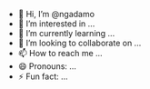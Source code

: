 - 👋 Hi, I’m @ngadamo
- 👀 I’m interested in ...
- 🌱 I’m currently learning ...
- 💞️ I’m looking to collaborate on ...
- 📫 How to reach me ...
- 😄 Pronouns: ...
- ⚡ Fun fact: ...

<!---
ngadamo/ngadamo is a ✨ special ✨ repository because its `README.md` (this file) appears on your GitHub profile.
You can click the Preview link to take a look at your changes.
--->
